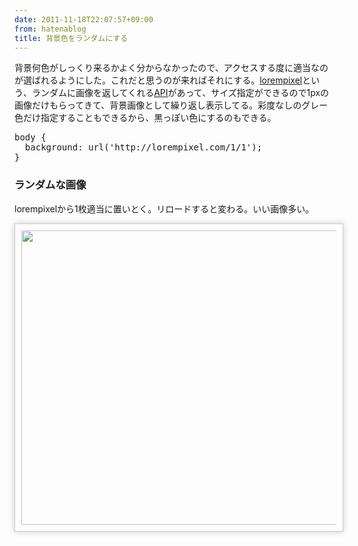 ```yaml
---
date: 2011-11-18T22:07:57+09:00
from: hatenablog
title: 背景色をランダムにする
---
```


<p>背景何色がしっくり来るかよく分からなかったので、アクセスする度に適当なのが選ばれるようにした。これだと思うのが来ればそれにする。<a href="http://lorempixel.com/">lorempixel</a>という、ランダムに画像を返してくれる<a class="keyword" href="http://d.hatena.ne.jp/keyword/API">API</a>があって、サイズ指定ができるので1pxの画像だけもらってきて、背景画像として繰り返し表示してる。彩度なしのグレー色だけ指定することもできるから、黒っぽい色にするのもできる。</p><p></p>
<pre class="code lang-txt" data-lang="txt" data-unlink>body {
  background: url(&#39;http://lorempixel.com/1/1&#39;);
}</pre><div class="section">
<h3>ランダムな画像</h3>
<p>lorempixelから1枚適当に置いとく。リロードすると変わる。いい画像多い。</p><p><img src="http://lorempixel.com/628/471" style="border:solid 1px #ccc; padding:10px; box-shadow: 0 0 10px #ccc; -moz-box-shadow: 0 0 10px #ccc; -webkit-box-shadow: 0 0 10px #ccc;" width="628" height="471"/></p>


</div>
